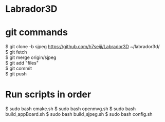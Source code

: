 # Labrador3D

# git commands
$ git clone -b sjpeg https://github.com/h7seiji/Labrador3D ~/labrador3d/  
$ git fetch  
$ git merge origin/sjpeg  
$ git add "files"  
$ git commit  
$ git push  

# Run scripts in order
$ sudo bash cmake.sh
$ sudo bash openmvg.sh
$ sudo bash build_appBoard.sh
$ sudo bash build_sjpeg.sh
$ sudo bash config.sh  
